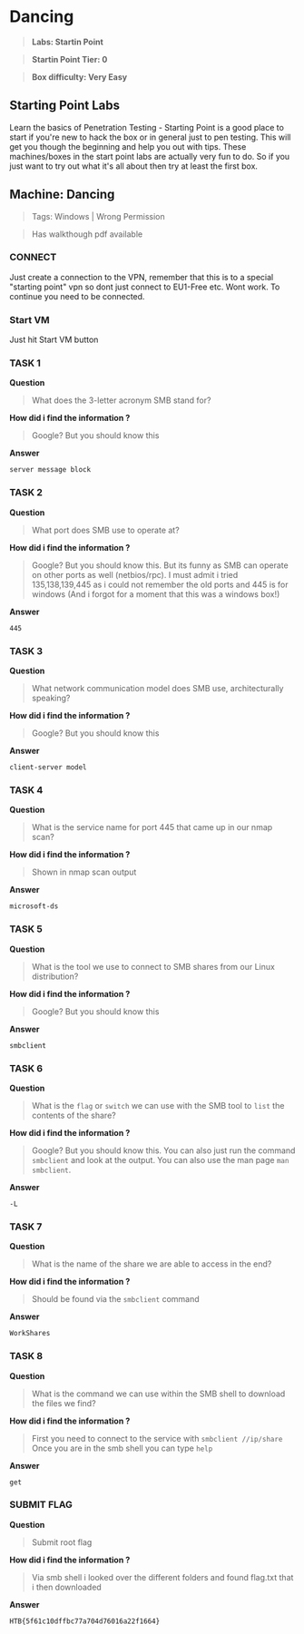 # Dancing
> **Labs: Startin Point**

> **Startin Point Tier: 0**

> **Box difficulty: Very Easy**

## Starting Point Labs

Learn the basics of Penetration Testing - Starting Point is a good place to start if you're new to hack the box or in general just to pen testing. This will get you though the beginning and help you out with tips. These machines/boxes in the start point labs are actually very fun to do. So if you just want to try out what it's all about then try at least the first box.

## Machine: Dancing
> Tags: Windows | Wrong Permission

> Has walkthough pdf available

### CONNECT
Just create a connection to the VPN, remember that this is to a special "starting point" vpn so dont just connect to EU1-Free etc. Wont work. To continue you need to be connected.

### Start VM
Just hit Start VM button

### TASK 1
**Question**
> What does the 3-letter acronym SMB stand for?

**How did i find the information ?**
> Google? But you should know this

**Answer**
```
server message block
```

### TASK 2
**Question**
> What port does SMB use to operate at?

**How did i find the information ?**
> Google? But you should know this. But its funny as SMB can operate on other ports as well (netbios/rpc). I must admit i tried 135,138,139,445 as i could not remember the old ports and 445 is for windows (And i forgot for a moment that this was a windows box!)

**Answer**
```
445
```

### TASK 3
**Question**
> What network communication model does SMB use, architecturally speaking?

**How did i find the information ?**
> Google? But you should know this

**Answer**
```
client-server model
```

### TASK 4
**Question**
> What is the service name for port 445 that came up in our nmap scan?

**How did i find the information ?**
> Shown in nmap scan output

**Answer**
```
microsoft-ds
```

### TASK 5
**Question**
> What is the tool we use to connect to SMB shares from our Linux distribution?

**How did i find the information ?**
> Google? But you should know this

**Answer**
```
smbclient
```

### TASK 6
**Question**
> What is the `flag` or `switch` we can use with the SMB tool to `list` the contents of the share?

**How did i find the information ?**
> Google? But you should know this. You can also just run the command `smbclient` and look at the output. You can also use the man page `man smbclient`.

**Answer**
```
-L
```

### TASK 7
**Question**
> What is the name of the share we are able to access in the end?

**How did i find the information ?**
> Should be found via the `smbclient` command

**Answer**
```
WorkShares
```

### TASK 8
**Question**
> What is the command we can use within the SMB shell to download the files we find?

**How did i find the information ?**
> First you need to connect to the service with `smbclient //ip/share` Once you are in the smb shell you can type `help`

**Answer**
```
get
```

### SUBMIT FLAG
**Question**
> Submit root flag

**How did i find the information ?**
> Via smb shell i looked over the different folders and found flag.txt that i then downloaded

**Answer**
```
HTB{5f61c10dffbc77a704d76016a22f1664}
```
